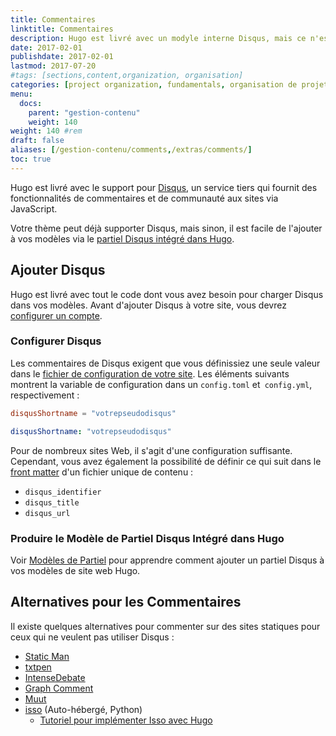 ```yaml
---
title: Commentaires
linktitle: Commentaires
description: Hugo est livré avec un modyle interne Disqus, mais ce n'est pas le seul système de commentaire qui fonctionnera avec votre nouveau site web Hugo.
date: 2017-02-01
publishdate: 2017-02-01
lastmod: 2017-07-20
#tags: [sections,content,organization, organisation]
categories: [project organization, fundamentals, organisation de projet, fondamentaux]
menu:
  docs:
    parent: "gestion-contenu"
    weight: 140
weight: 140	#rem
draft: false
aliases: [/gestion-contenu/comments,/extras/comments/]
toc: true
---
```


Hugo est livré avec le support pour [Disqus](https://disqus.com/), un service tiers qui fournit des fonctionnalités de commentaires et de communauté aux sites via JavaScript.

Votre thème peut déjà supporter Disqus, mais sinon, il est facile de l'ajouter à vos modèles via le [partiel Disqus intégré dans Hugo][disquspartial].

## Ajouter Disqus

Hugo est livré avec tout le code dont vous avez besoin pour charger Disqus dans vos modèles. Avant d'ajouter Disqus à votre site, vous devrez [configurer un compte][disqussetup].

### Configurer Disqus

Les commentaires de Disqus exigent que vous définissiez une seule valeur dans le [fichier de configuration de votre site][configuration]. Les éléments suivants montrent la variable de configuration dans un `config.toml` et` config.yml`, respectivement :

```toml
disqusShortname = "votrepseudodisqus"
```

```yaml
disqusShortname: "votrepseudodisqus"
```

Pour de nombreux sites Web, il s'agit d'une configuration suffisante. Cependant, vous avez également la possibilité de définir ce qui suit dans le [front matter][] d'un fichier unique de contenu :

* `disqus_identifier`
* `disqus_title`
* `disqus_url`

### Produire le Modèle de Partiel Disqus Intégré dans Hugo

Voir [Modèles de Partiel][partials] pour apprendre comment ajouter un partiel Disqus à vos modèles de site web Hugo.

## Alternatives pour les Commentaires

Il existe quelques alternatives pour commenter sur des sites statiques pour ceux qui ne veulent pas utiliser Disqus :

* [Static Man](https://staticman.net/)
* [txtpen](https://txtpen.com)
* [IntenseDebate](http://intensedebate.com/)
* [Graph Comment][]
* [Muut](http://muut.com/)
* [isso](http://posativ.org/isso/) (Auto-hébergé, Python)
    * [Tutoriel pour implémenter Isso avec Hugo][issotutorial]


<!-- I don't think this is worth including in the documentation since it seems that Steve is no longer supporting or developing this project. rdwatters - 2017-02-29.-->
<!-- * [Kaiju](https://github.com/spf13/kaiju) -->

<!-- ## Kaiju

[Kaiju](https://github.com/spf13/kaiju) is an open-source project started by [spf13](http://spf13.com/) (Hugo’s author) to bring easy and fast real time discussions to the web.

Written using Go, Socket.io, and [MongoDB][], Kaiju is very fast and easy to deploy.

It is in early development but shows promise. If you have interest, please help by contributing via pull request, [opening an issue in the Kaiju GitHub repository][kaijuissue], or [Tweeting about it][tweet]. Every bit helps. -->

[configuration]: /demarrage/configuration/
[disquspartial]: /templates/partials/#disqus
[disqussetup]: https://disqus.com/profile/signup/
[forum]: https://discourse.gohugo.io
[front matter]: /gestion-contenu/front-matter/
[Graph Comment]: https://graphcomment.com/
[kaijuissue]: https://github.com/spf13/kaiju/issues/new
[issotutorial]: https://stiobhart.net/2017-02-24-isso-comments/
[partials]: /templates/partials/
[MongoDB]: https://www.mongodb.com/
[tweet]: https://twitter.com/spf13
